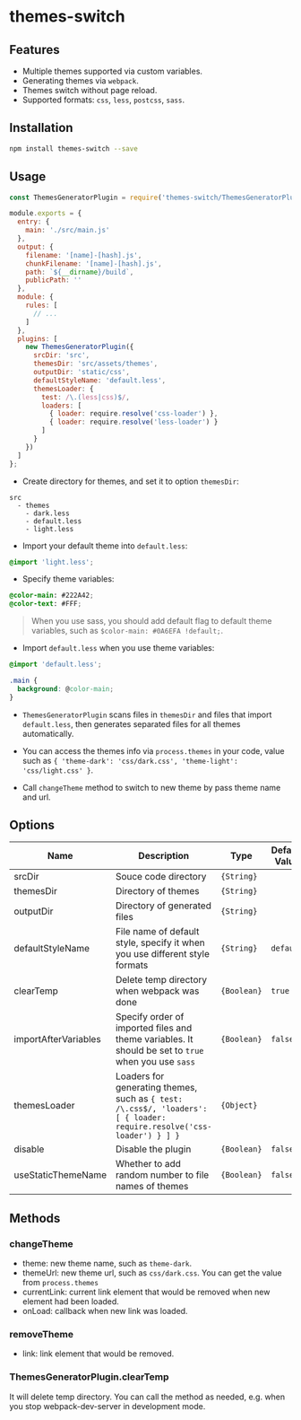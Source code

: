 # themes-switch

## Features

- Multiple themes supported via custom variables.
- Generating themes via `webpack`.
- Themes switch without page reload.
- Supported formats: `css`, `less`, `postcss`, `sass`.

## Installation

```bash
npm install themes-switch --save
```
    
## Usage

```js
const ThemesGeneratorPlugin = require('themes-switch/ThemesGeneratorPlugin');

module.exports = {
  entry: {
    main: './src/main.js'
  },
  output: {
    filename: '[name]-[hash].js',
    chunkFilename: '[name]-[hash].js',
    path: `${__dirname}/build`,
    publicPath: ''
  },
  module: {
    rules: [
      // ...
    ]
  },
  plugins: [
    new ThemesGeneratorPlugin({
      srcDir: 'src',
      themesDir: 'src/assets/themes',
      outputDir: 'static/css',
      defaultStyleName: 'default.less',
      themesLoader: {
        test: /\.(less|css)$/,
        loaders: [
          { loader: require.resolve('css-loader') },
          { loader: require.resolve('less-loader') }
        ]
      }
    })
  ]
};
```

- Create directory for themes, and set it to option `themesDir`:

```
src
  - themes
    - dark.less
    - default.less
    - light.less
```

- Import your default theme into `default.less`:

```css
@import 'light.less';
```

- Specify theme variables:

```css
@color-main: #222A42;
@color-text: #FFF;
```

> When you use sass, you should add default flag to default theme variables, such as `$color-main: #0A6EFA !default;`.

- Import `default.less` when you use theme variables:

```css
@import 'default.less';

.main {
  background: @color-main;
}
```

- `ThemesGeneratorPlugin` scans files in `themesDir` and files that import `default.less`, then generates separated files for all themes automatically.

- You can access the themes info via `process.themes` in your code, value such as `{ 'theme-dark': 'css/dark.css', 'theme-light': 'css/light.css' }`.

- Call `changeTheme` method to switch to new theme by pass theme name and url.

## Options

| Name | Description | Type | Default Value |
| -------- | ----------- | ---- | ------------- |
| srcDir | Souce code directory | `{String}` | |
| themesDir | Directory of themes | `{String}` | |
| outputDir | Directory of generated files | `{String}` | |
| defaultStyleName | File name of default style, specify it when you use different style formats | `{String}` | `default` |
| clearTemp | Delete temp directory when webpack was done | `{Boolean}` | `true` |
| importAfterVariables | Specify order of imported files and theme variables. It should be set to `true` when you use `sass` | `{Boolean}` | `false` |
| themesLoader | Loaders for generating themes, such as `{ test: /\.css$/, 'loaders': [ { loader: require.resolve('css-loader') } ] }` | `{Object}` | |
| disable | Disable the plugin | `{Boolean}` | `false` |
| useStaticThemeName | Whether to add random number to file names of themes | `{Boolean}` | `false` |

## Methods

### changeTheme

- theme: new theme name, such as `theme-dark`.
- themeUrl: new theme url, such as `css/dark.css`. You can get the value from `process.themes`
- currentLink: current link element that would be removed when new element had been loaded.
- onLoad: callback when new link was loaded.

### removeTheme

- link: link element that would be removed.

### ThemesGeneratorPlugin.clearTemp

It will delete temp directory. You can call the method as needed, e.g. when you stop webpack-dev-server in development mode.